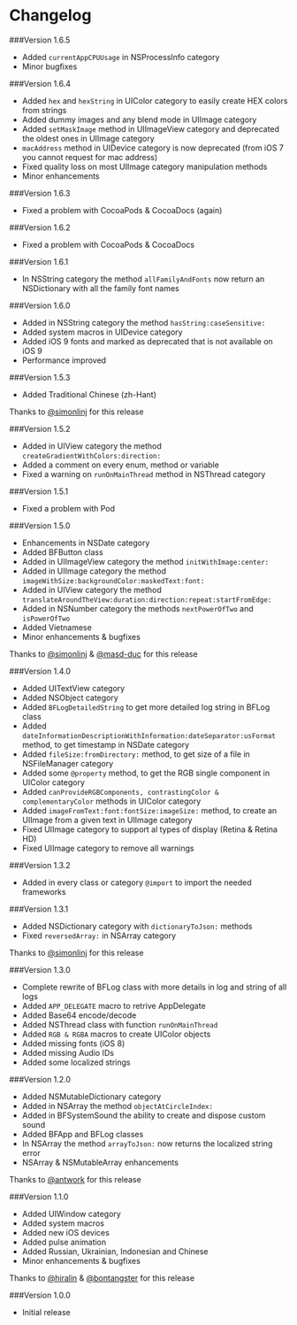 Changelog
=========
###Version 1.6.5
- Added ```currentAppCPUUsage``` in NSProcessInfo category
- Minor bugfixes

###Version 1.6.4
- Added ```hex``` and ```hexString``` in UIColor category to easily create HEX colors from strings
- Added dummy images and any blend mode in UIImage category
- Added ```setMaskImage``` method in UIImageView category and deprecated the oldest ones in UIImage category
- ```macAddress``` method in UIDevice category is now deprecated (from iOS 7 you cannot request for mac address)
- Fixed quality loss on most UIImage category manipulation methods
- Minor enhancements

###Version 1.6.3
- Fixed a problem with CocoaPods & CocoaDocs (again)

###Version 1.6.2
- Fixed a problem with CocoaPods & CocoaDocs

###Version 1.6.1
- In NSString category the method ```allFamilyAndFonts``` now return an NSDictionary with all the family font names

###Version 1.6.0
- Added in NSString category the method ```hasString:caseSensitive:```
- Added system macros in UIDevice category
- Added iOS 9 fonts and marked as deprecated that is not available on iOS 9
- Performance improved

###Version 1.5.3
- Added Traditional Chinese (zh-Hant)

Thanks to [@simonlinj](https://github.com/simonlinj) for this release

###Version 1.5.2
- Added in UIView category the method ```createGradientWithColors:direction:```
- Added a comment on every enum, method or variable
- Fixed a warning on ```runOnMainThread``` method in NSThread category

###Version 1.5.1
- Fixed a problem with Pod

###Version 1.5.0
- Enhancements in NSDate category
- Added BFButton class
- Added in UIImageView category the method ```initWithImage:center:```
- Added in UIImage category the method ```imageWithSize:backgroundColor:maskedText:font:```
- Added in UIView category the method ```translateAroundTheView:duration:direction:repeat:startFromEdge:```
- Added in NSNumber category the methods ```nextPowerOfTwo``` and ```isPowerOfTwo```
- Added Vietnamese
- Minor enhancements & bugfixes

Thanks to [@simonlinj](https://github.com/simonlinj) & [@masd-duc](https://github.com/masd-duc) for this release

###Version 1.4.0
- Added UITextView category
- Added NSObject category
- Added ```BFLogDetailedString``` to get more detailed log string in BFLog class
- Added ```dateInformationDescriptionWithInformation:dateSeparator:usFormat``` method, to get timestamp in NSDate category
- Added ```fileSize:fromDirectory:``` method, to get size of a file in NSFileManager category
- Added some ```@property``` method, to get the RGB single component in UIColor category
- Added ```canProvideRGBComponents, contrastingColor & complementaryColor``` methods in UIColor category
- Added ```imageFromText:font:fontSize:imageSize:``` method, to create an UIImage from a given text in UIImage category
- Fixed UIImage category to support al types of display (Retina & Retina HD)
- Fixed UIImage category to remove all warnings

###Version 1.3.2
- Added in every class or category ```@import``` to import the needed frameworks

###Version 1.3.1
- Added NSDictionary category with ```dictionaryToJson:``` methods
- Fixed ```reversedArray:``` in NSArray category

Thanks to [@simonlinj](https://github.com/simonlinj) for this release

###Version 1.3.0
- Complete rewrite of BFLog class with more details in log and string of all logs
- Added ```APP_DELEGATE``` macro to retrive AppDelegate
- Added Base64 encode/decode
- Added NSThread class with function ```runOnMainThread```
- Added ```RGB & RGBA``` macros to create UIColor objects
- Added missing fonts (iOS 8)
- Added missing Audio IDs
- Added some localized strings

###Version 1.2.0
- Added NSMutableDictionary category
- Added in NSArray the method ```objectAtCircleIndex:```
- Added in BFSystemSound the ability to create and dispose custom sound
- Added BFApp and BFLog classes
- In NSArray the method ```arrayToJson:``` now returns the localized string error
- NSArray & NSMutableArray enhancements

Thanks to [@antwork](https://github.com/antwork) for this release

###Version 1.1.0
- Added UIWindow category
- Added system macros
- Added new iOS devices
- Added pulse animation
- Added Russian, Ukrainian, Indonesian and Chinese
- Minor enhancements & bugfixes

Thanks to [@hiralin](https://github.com/hiralin) & [@bontangster](https://github.com/bontangster) for this release

###Version 1.0.0
- Initial release
